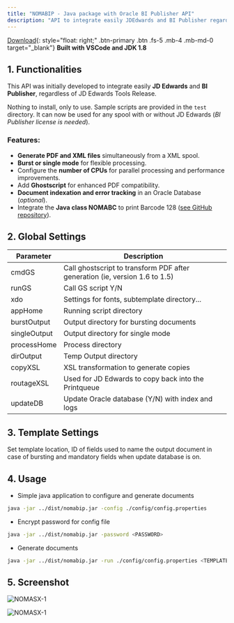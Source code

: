 ```yaml
---
title: "NOMABIP - Java package with Oracle BI Publisher API" 
description: "API to integrate easily JDEdwards and BI Publisher regardless of JDEdwards Tools Release"
---
```

[Download](https://github.com/fblettner/bip-nomabip){: style="float: right;" .btn-primary .btn .fs-5 .mb-4 .mb-md-0 target="_blank"}
**Built with VSCode and JDK 1.8**

## 1. Functionalities
This API was initially developed to integrate easily **JD Edwards** and **BI Publisher**, regardless of JD Edwards Tools Release.

Nothing to install, only to use. Sample scripts are provided in the `test` directory. It can now be used for any spool with or without JD Edwards (*BI Publisher license is needed*).

### Features:
- **Generate PDF and XML files** simultaneously from a XML spool.
- **Burst or single mode** for flexible processing.
- Configure the **number of CPUs** for parallel processing and performance improvements.
- Add **Ghostscript** for enhanced PDF compatibility.
- **Document indexation and error tracking** in an Oracle Database (*optional*).
- Integrate the **Java class NOMABC** to print Barcode 128 ([see GitHub repository](#)).

## 2. Global Settings

| Parameter    | Description                                                                 |
|--------------|-----------------------------------------------------------------------------|
| cmdGS        | Call ghostscript to transform PDF after generation (ie, version 1.6 to 1.5) |
| runGS        | Call GS script Y/N                                                          |
| xdo          | Settings for fonts, subtemplate directory...                                |
| appHome      | Running script directory                                                    |
| burstOutput  | Output directory for bursting documents                                     |
| singleOutput | Output directory for single mode                                            |
| processHome  | Process directory                                                           |
| dirOutput    | Temp Output directory                                                       |
| copyXSL      | XSL transformation to generate copies                                       |
| routageXSL   | Used for JD Edwards to copy back into the Printqueue                        |
| updateDB     | Update Oracle database (Y/N) with index and logs                            |


## 3. Template Settings
Set template location, ID of fields used to name the output document in case of bursting and mandatory fields when update database is on.

## 4. Usage
- Simple java application to configure and generate documents
```bash
java -jar ../dist/nomabip.jar -config ./config/config.properties
```
- Encrypt password for config file
```bash
java -jar ../dist/nomabip.jar -password <PASSWORD>
```
- Generate documents
```bash
java -jar ../dist/nomabip.jar -run ./config/config.properties <TEMPLATE> <DOCUMENT_NAME> <MODE> <DOCUMENT_ID> 
```

## 5. Screenshot
![NOMASX-1](https://docs.nomana-it.fr/assets/nomabip/nomabip_gui.png)

![NOMASX-1](https://docs.nomana-it.fr/assets/nomabip/nomabip_sample_pdf.png)